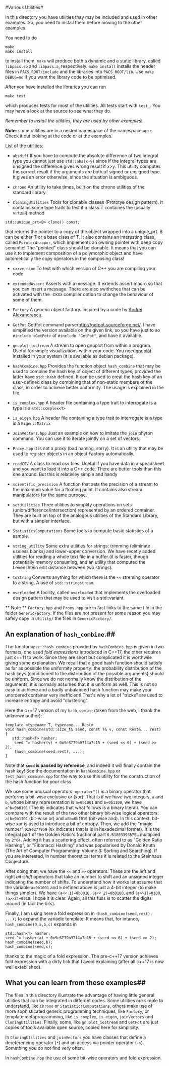 #Various Utilities#

In this directory you have utilities thay may be included and used in
other examples. So, you need to install them before moving to the other
examples.

You need to do

    make 
    make install

to install them. `make` will produce both a dynamic and a static library, called `libpacs.so` and `libpacs.a`, respectively. `make install` installs the header files in `PACS_ROOT/include` and the libraries into `PACS_ROOT/lib`. Use `make DEBUG=no` if you want the library code to be optimised.

After you have installed the libraries you can run

    make test

which produces tests for most of the utilities. All tests start with `test_`. You may have a look at the source to see what they do.

*Remember to install the utilities, they are used by other examples!.*

**Note**: some utilities are in a nested namespace of the namespace `apsc`. Check it out looking at the code or at the examples.

List of the utilities:

* `absdiff` If you have to compute the absolute difference of two integral type
you cannot just use `std::abs(x-y)` since if the integral types are unsigned the difference gives wrong result if x>y. This utility computes the correct result
if the arguments are both of signed or unsigned type. It gives an error otherwise, since the situation is ambiguous.
* `chrono`  An utility to take times, built on the chrono utilities of the standard library.

* `CloningUtilities` Tools for clonable classes (Prototye design pattern). It contains some type traits to test if a class T containes the (usually virtual) method

```
std::unique_prt<B> clone() const;
```

that returns the pointer to a copy of the object wrapped into a
unique_prt.  B can be either T or a base class of T. It also contains
an interesting class, called `PointerWrapper`, which implements an owning pointer with deep copy
semantic! The "pointed" class should be clonable. It means that you can use it to implement composition of a polymorphic object and have autometically the copy operators in the composing class!

* `cxxversion` To test with which version of C++ you are compiling your code

* `extendedAssert`  Asserts with a message. It extends assert macro so that you can insert a message. There are also swithches that can be activated with the `-DXXX` compiler option to change the behaviour of some of them.

* `Factory`  A generic object factory. Inspired by a code by [Andrei Alexandrescu](https://en.wikipedia.org/wiki/Andrei_Alexandrescu). 

* `GetPot`  GetPot command parser<http://getpot.sourceforge.net/>. I have simplified the version available on the given link, so you have just to so `#include <GetPot>` of `#include "GetPot"`, and have it available.

* `gnuplot-iostream` A stream to open gnuplot from within a program. Useful for simple visualizations within your code. You need[gnuplot](http://www.gnuplot.info/) installed in your system (it is available as debian package).

* `hashCombine.hpp` Provides the function object `hash_combine` that may be used to combine the hash key of object of different types, provided the latter have `std::hash` defined. It can be used to creat the hash key of an user-defined class by combining that of non-static members of the class, in order to achieve better uniformity. The usage is explained in the file.

* `is_complex.hpp` A header file containing a type trait to interrogate is a type is a `std::complex<T>`

* `is_eigen.hpp` A header file containing a type trait to interrogate is a type is a `Eigen::Matrix`


* `JoinVectors.hpp` Just an example on how to imitate the `join` phyton command. You can use it to iterate jointly on a set of vectors. 

* `Proxy.hpp` It is not a proxy (bad naming, sorry). It is an utility that may be used to register objects in an object Factory automatically.

* `readCSV` A class to read csv files. Useful if you have data in a speadsheet and you want to load it into a C++ code. There are better tools than this one around. But this is relativley simple and handy

* `scientific_precision` A function that sets the precision of a stream to the maximum value for a floating point. It contains also stream manipulators for the same purpose.

* `setUtilities` Three utilities to simplify operations on sets (union/difference/intersection)
represented by an ordered container. They are built on top of the analogous
utilities of the Standard Library, but with a simpler interface. 

* `StatisticsComputations` Some tools to compute basic statistics of a sample.

* `string_utility` Some extra utilities for strings: trimming (eliminate useless blanks) and lower-upper conversion. We have recetly added utilities for reading a whole text file in a buffer (it is faster, though potentially memory consuming, and an utility that computed the Levenshtein edit distance between two strings).

* `toString` Converts anything for which there is the `<<` streming operator to a string. A use of `std::stringstream`.

* `overloaded` A facility, called `overloaded` that implements the overloaded design pattern that may be used to visit a std::variant.


** Note ** `Factory.hpp` and `Proxy.hpp` are in fact links to the same file in the folder `GenericFactory`. If the files are not present for some reason you may safely copy in `Utility/` the files in `GenericFactory/`.


## An explanation of `hash_combine`.##
The functor `apsc::hash_combine` provided by  `hashCombine.hpp` is given in two formats, one used *fold expressions* introduced in C++17, the other requires just c++11 to work. Since they are short but complicated it is worthwile giving some explanation.
We recall that a good hash function should satisfy as far as possible the uniformity property: the probability distribution of the hash keys (conditioned to the distribution of the possible arguments) should be uniform. Since we do not normally know the distribution of the arguments, it is normally assumed that it is uniform as well.
This is not so easy to achieve and a badly unbalanced hash function may make your unordered container very inefficient! That's why a lot of "tricks" are used to increase entropy and avoid "clustering".

Here the c+=17 version of my `hash_comine` (taken from the web, I thank the unknown author):

	template <typename T, typename... Rest>
	void hash_combine(std::size_t& seed, const T& v, const Rest&... rest)
	{
	   std::hash<T> hasher;
        seed ^= hasher(v) + 0x9e3779b97f4a7c15 + (seed << 6) + (seed >> 2);
        (hash_combine(seed,rest), ...);
	}

Note that **`seed` is passed by reference**, and indeed it will finally contain the hash key! See the documentation in `hashCombine.hpp` or `test_hash_combine.cpp` for the way to use this utility for the construction of the hash function for your class.

We use some unusual operators: `operator^()` is a binary operator that performs a bit-wise exclusive or (xor). That is if we have two integers, `a` and `b`, whose binary representation is `a=0b1001` and `b=0b1100`, we have `a^b=0b0101` (The `0b` indicates that what follows is a binary literal). You can compare with the result of the two other binary bit-wise logical operators: `a|b=0b1101` (bit-wise or) and `a&b=0b1010` (bit-wise and). In this context, bit-wise xor is used to introduce a bit of entropy. 
Then, we add the "magic number" `0x9e3779b9` (`0x` indicates that is is in hexadecimal format). It is the integral part of the Golden Ratio's fractional part `0.61803398875…`  multiplied by `2^64`. Adding it has a scattering effect, often referred to as "Golden Ratio Hashing", or "Fibonacci Hashing" and was popularised by Donald Knuth (The Art of Computer Programming: Volume 3: Sorting and Searching). If you are interested, in number theoretical terms it is related to the Steinhaus Conjecture. 

After doing that, we have the `<<` and `>>` operators. These are the left and right *bit-shift* operators that take an number to shift and an unsigned integer indicating the number of shifts. To understand how it works let assume that the variable `a=0b1001` and `b` defined above is just a 4-bit integer (to make things simpler). We have
`(a<< 1)=0b0010`, `(a<< 2)=0b0100`, and `(a>>1)=0100`, `(a>>2)=0010`. I hope it is clear. Again, all this fuss is to scatter the digits around (in fact the bits).

Finally, I am using here a fold expression in `(hash_combine(seed,rest), ...);` to expand the variadic template. It means that, for intance,
`hash_combine(0,a,b,c)` expands in

	std::hash<T> hasher;
	seed ^= hasher(a) + 0x9e3779b97f4a7c15 + (seed << 6) + (seed >> 2);
	hash_combine(seed,b);
	hash_combine(seed,c);

thanks to the magic of a fold expression. The pre-c++17 version achieves fold expression with a dirty tick that I avoid explaining (after all c++17 is now well extablished).

## What you can learn from these examples##

The files in this directory illustrate the advantage of having little general utilities that can be integrated in different codes.
Some utilities are simple to understand, like `Chrono` or `StatisticsComputations`, others make use of more sophisticated generic programming 
techniques, like `Factory`, or template metaprogramming, like `is_complex`, `is_eigen`, `joinVectors` and `CloningUtilities`. 
Finally, some, like `gnuplot_iostream` and `GetPot` are just copies of tools available open source, copied here for simplicity.

In `CloningUtilities` and `joinVectors` you have classes that define a dereferencing operator (`*`) and an access via pointer operator
(`->`). Something you do not find very often.

In `hashCombine.hpp` the use of some bit-wise operators and fold expression.


